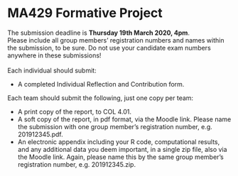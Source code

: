 # MA429 Formative Project
The submission deadline is **Thursday 19th March 2020, 4pm**. \
Please include all group members’ registration numbers and names within the submission, to be sure. Do not use your candidate exam numbers anywhere in these submissions!\
\
Each individual should submit:
* A completed Individual Reflection and Contribution form.

Each team should submit the following, just one copy per team:
* A print copy of the report, to COL 4.01.
* A soft copy of the report, in pdf format, via the Moodle link. Please name the submission with one group member’s registration number, e.g. 201912345.pdf.
* An electronic appendix including your R code, computational results, and any additional data you deem important, in a single zip file, also via the Moodle link. Again, please name this by the same group member’s registration number, e.g. 201912345.zip.

